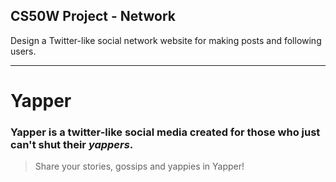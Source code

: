 
## CS50W Project - Network
Design a Twitter-like social network website for making posts and following users.

--------

# **Yapper**

### Yapper is a twitter-like social media created for those who just can't shut their *yappers*. 

> Share your stories, gossips and yappies in Yapper!

